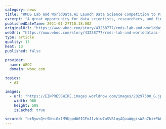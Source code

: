 ```yaml
---
category: news
title: "RMDS Lab and WorldData.AI Launch Data Science Competition to Predict the Impact of News Sentiments on the Stock Market"
excerpt: "A great opportunity for data scientists, researchers, and financial analysts worldwide to create positive social impacts."
publishedDateTime: 2021-01-27T10:18:00Z
originalUrl: "https://www.wboc.com/story/43238777/rmds-lab-and-worlddataai-launch-data-science-competition-to-predict-the-impact-of-news-sentiments-on-the-stock-market"
webUrl: "https://www.wboc.com/story/43238777/rmds-lab-and-worlddataai-launch-data-science-competition-to-predict-the-impact-of-news-sentiments-on-the-stock-market"
type: article
quality: 13
heat: 13
published: false

provider:
  name: WBOC
  domain: wboc.com

topics:
  - AI

images:
  - url: "https://EINPRESSWIRE.images.worldnow.com/images/20297300_G.jpg?lastEditedDate=1611712881000"
    width: 900
    height: 508
    isCached: true

secured: "orRywsQ+rSNniGx1M9KppdW0IGFmJ1vhtw7uSVB1uyAQaaWqgisW8n7bi+PA0i+pXNZK+9cdJGplfK416dg9SoeuaaITrsHX7mm8I0aqSNlulZYawuuPQDOE9QD+yeye8efUG6Vxd7b5Q0KtI+kVCnJziAqx/iAWgPLPaIMOL6Dv7yWBGYa+JT4Bg+rZQYkZn/f68+3nZnFq07GBahCWKbKTOGiRdD3f0Wm/U+vWWo4JjbaFoKjP6lyTMmAT2eaOqYFQZ0fpdxA7aUGLvKaISorUtIs/IGGbMAEiDjlU1Sm8aGUdOCTfvoKDdffzIjO+5a+tUH5C8kqD8NQDXQ8qIcrlxNsYhQAnNYcwTCp8dkI=;YgXxzn0SukJ923yN6ZrZGg=="
---
```



